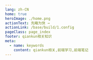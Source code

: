 ```yaml
---
lang: zh-CN
home: true
heroImage: ./home.png
actionText: 先睹为快 →
actionLink: /base/build/1.config
pageClass: page_index
footer: qiankun相关知识
meta:
  - name: keywords
    content: qiankun相关,前端学习,前端笔记
---
```


<template>
    <div class="cont">
        <div id="large-header" class="large-header"></div>
            <div class="features">
        <div class="feature">
          <h2>qiankun基础</h2> 
          <p>掌握qiankun相关基础知识</p>
        </div>
        <div class="feature">
          <h2>qiankun相关案例</h2> 
          <p>掌握一般项目中的配置、登录、权限认证、单元测试、国际化、富文本、上传下载等常见功能</p>
        </div>
        <div class="feature">
          <h2>qiankun应用场景</h2> 
          <p>组件设计思路，组件编写工作流搭建 从0编写复杂组件之异步级联组件 单元测试编写及组件的发布</p>
        </div>
        <div class="feature">
          <h2>qiankun相关优化</h2> 
          <p>qiankun优化预渲染、骨架屏、qiankun.js服务端渲染 使用typescript构建qiankun应用 qiankun + qiankun实现qiankun的布署和持续集成</p>
        </div>
      </div>
    </div>
</template>
